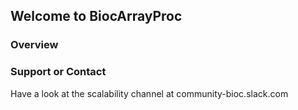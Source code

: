 ## Welcome to BiocArrayProc

### Overview



### Support or Contact

Have a look at the scalability channel at community-bioc.slack.com
